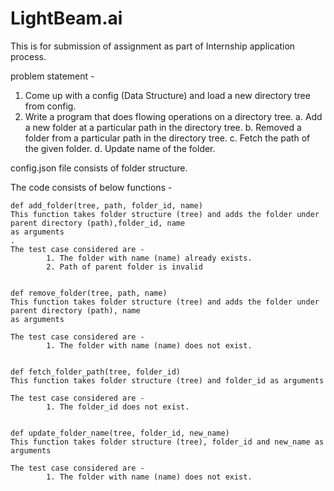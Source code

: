 # LightBeam.ai
This is for submission of assignment as part of Internship application process.

problem statement - 
1. Come up with a config (Data Structure) and load a new
directory tree from config.
2. Write a program that does flowing operations on a
directory tree.
a. Add a new folder at a particular path in the
directory tree.
b. Removed a folder from a particular path in the
directory tree.
c. Fetch the path of the given folder.
d. Update name of the folder.


config.json file consists of folder structure.

The code consists of below functions -

    def add_folder(tree, path, folder_id, name)
    This function takes folder structure (tree) and adds the folder under parent directory (path),folder_id, name
    as arguments
    .
    The test case considered are -
            1. The folder with name (name) already exists.
            2. Path of parent folder is invalid


    def remove_folder(tree, path, name)
    This function takes folder structure (tree) and adds the folder under parent directory (path), name
    as arguments

    The test case considered are -
            1. The folder with name (name) does not exist.


    def fetch_folder_path(tree, folder_id)
    This function takes folder structure (tree) and folder_id as arguments

    The test case considered are -
            1. The folder_id does not exist.


    def update_folder_name(tree, folder_id, new_name)
    This function takes folder structure (tree), folder_id and new_name as arguments

    The test case considered are -
            1. The folder with name (name) does not exist.
